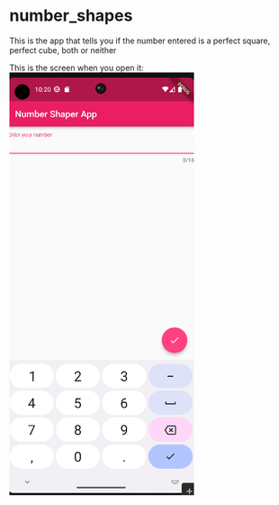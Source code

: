 # number_shapes

This is the app that tells you if the number entered is a perfect square, perfect cube, both or neither

This is the screen when you open it:
![First screen](screenShot_1.png)
